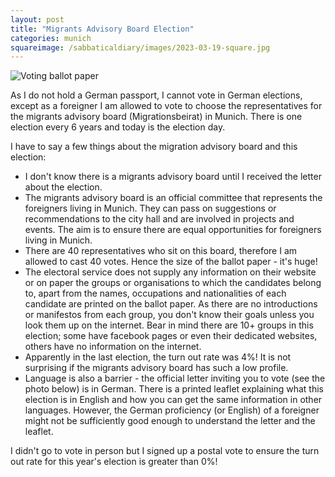 ```yaml
---
layout: post
title: "Migrants Advisory Board Election"
categories: munich
squareimage: /sabbaticaldiary/images/2023-03-19-square.jpg
---
```

<img src="/sabbaticaldiary/images/2023-03-19.jpg" alt="Voting ballot paper" class="center">

As I do not hold a German passport, I cannot vote in German elections, except as a foreigner I am allowed to vote to choose the representatives for the migrants advisory board (Migrationsbeirat) in Munich. There is one election every 6 years and today is the election day. 

I have to say a few things about the migration advisory board and this election:
* I don't know there is a migrants advisory board until I received the letter about the election.
* The migrants advisory board is an official committee that represents the foreigners living in Munich. They can pass on suggestions or recommendations to the city hall and are involved in projects and events. The aim is to ensure there are equal opportunities for foreigners living in Munich.
* There are 40 representatives who sit on this board, therefore I am allowed to cast 40 votes. Hence the size of the ballot paper - it's huge!
* The electoral service does not supply any information on their website or on paper the groups or organisations to which the candidates belong to, apart from the names, occupations and nationalities of each candidate are printed on the ballot paper. As there are no introductions or manifestos from each group, you don't know their goals unless you look them up on the internet. Bear in mind there are 10+ groups in this election; some have facebook pages or even their dedicated websites, others have no information on the internet.
* Apparently in the last election, the turn out rate was 4%! It is not surprising if the migrants advisory board has such a low profile. 
* Language is also a barrier - the official letter inviting you to vote (see the photo below) is in German. There is a printed leaflet explaining what this election is in English and how you can get the same information in other languages. However, the German proficiency (or English) of a foreigner might not be sufficiently good enough to understand the letter and the leaflet.

I didn't go to vote in person but I signed up a postal vote to ensure the turn out rate for this year's election is greater than 0%!